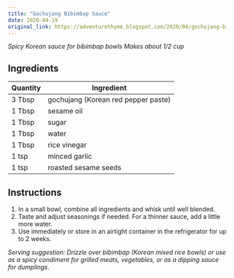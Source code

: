 ```yaml
---
title: "Gochujang Bibimbap Sauce"
date: 2020-04-19
original_link: https://adventurethyme.blogspot.com/2020/04/gochujang-bibimbap-sauce.html
---
```


_Spicy Korean sauce for bibimbap bowls_
_Makes about 1/2 cup_

## Ingredients

| Quantity | Ingredient |
| -------- | ---------- |
| 3 Tbsp | gochujang (Korean red pepper paste) |
| 1 Tbsp | sesame oil |
| 1 Tbsp | sugar |
| 1 Tbsp | water |
| 1 Tbsp | rice vinegar |
| 1 tsp | minced garlic |
| 1 tsp | roasted sesame seeds |

## Instructions

1. In a small bowl, combine all ingredients and whisk until well blended.
2. Taste and adjust seasonings if needed. For a thinner sauce, add a little more water.
3. Use immediately or store in an airtight container in the refrigerator for up to 2 weeks.

_Serving suggestion: Drizzle over bibimbap (Korean mixed rice bowls) or use as a spicy condiment for grilled meats, vegetables, or as a dipping sauce for dumplings._
